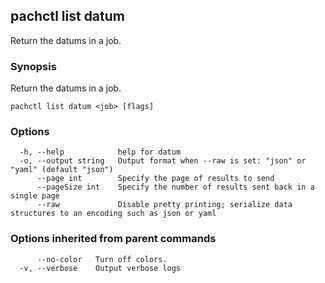 ## pachctl list datum

Return the datums in a job.

### Synopsis

Return the datums in a job.

```
pachctl list datum <job> [flags]
```

### Options

```
  -h, --help            help for datum
  -o, --output string   Output format when --raw is set: "json" or "yaml" (default "json")
      --page int        Specify the page of results to send
      --pageSize int    Specify the number of results sent back in a single page
      --raw             Disable pretty printing; serialize data structures to an encoding such as json or yaml
```

### Options inherited from parent commands

```
      --no-color   Turn off colors.
  -v, --verbose    Output verbose logs
```


